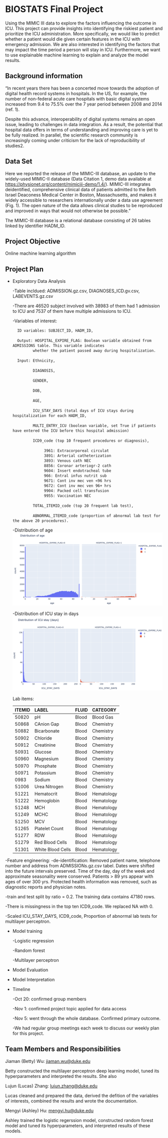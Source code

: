 # BIOSTATS Final Project
Using the MIMIC III data to explore the factors influencing the outcome in ICU. This project can provide insights into identifying the riskiest patient and prioritize the ICU administration. More specifically, we would like to predict whether a patient would die given certain features in the ICU with emergency admission. We are also interested in identifying the factors that may impact the time period a person will stay in ICU. Furthermore, we want to use explainable machine learning to explain and analyze the model results. 

## Background information
“In recent years there has been a concerted move towards the adoption of digital health record systems in hospitals. In the US, for example, the number of non-federal acute care hospitals with basic digital systems increased from 9.4 to 75.5% over the 7 year period between 2008 and 2014 (ref. 1).

Despite this advance, interoperability of digital systems remains an open issue, leading to challenges in data integration. As a result, the potential that hospital data offers in terms of understanding and improving care is yet to be fully realized. In parallel, the scientific research community is increasingly coming under criticism for the lack of reproducibility of studies2.

## Data Set
Here we reported the release of the MIMIC-III database, an update to the widely-used MIMIC-II database (Data Citation 1, demo data available at https://physionet.org/content/mimiciii-demo/1.4/). MIMIC-III integrates deidentified, comprehensive clinical data of patients admitted to the Beth Israel Deaconess Medical Center in Boston, Massachusetts, and makes it widely accessible to researchers internationally under a data use agreement (Fig. 1). The open nature of the data allows clinical studies to be reproduced and improved in ways that would not otherwise be possible.”

The MIMIC-III database is a relational database consisting of 26 tables linked by identifier HADM_ID.

## Project Objective 
Online machine learning algorithm

## Project Plan
- Exploratory Data Analysis
    
    -Table incldued: ADMISSION.gz.csv, DIAGNOSES_ICD.gv.csv, LABEVENTS.gz.csv  
    
    -There are 46520 subject involved with 38983 of them had 1 admission to ICU and 7537 of them have 
     multiple admissions to ICU.
    
    -Variables of interest:
        
        ID variables: SUBJECT_ID, HADM_ID,
        
        Output: HOSPITAL_EXPIRE_FLAG: Boolean variable obtained from ADMISSIONS table. This variable indicates 
               whether the patient passed away during hospitalization.
        
        Input: Ethnicity,
               
               DIAGNOSIS, 
               
               GENDER, 
               
               DOB, 
               
               AGE, 
               
               ICU_STAY_DAYS (total days of ICU stays during hospitalization for each HADM_ID, 
               
               MULTI_ENTRY_ICU (boolean variable, set True if patients have entered the ICU before this hospital admission)
               
               ICD9_code (top 10 frequent procedures or diagnosis),
                   
                    3961: Extracorporeal circulat
                    3891: Arterial catheterization	
                    3893: Venous cath NEC	
                    8856: Coronar arteriogr-2 cath	
                    9604: Insert endotracheal tube	
                    966: Entral infus nutrit sub	
                    9671: Cont inv mec ven <96 hrs	
                    9672: Cont inv mec ven 96+ hrs	
                    9904: Packed cell transfusion	
                    9955: Vaccination NEC
               
               TOTAL_ITEMID_code (top 20 frequent lab test),
               
               ABNORMAL_ITEMID_code (proportion of abnormal lab test for the above 20 procedures).
    -Distribution of age
    ![age distribution](age_density.png)
                    
    -Distribution of ICU stay in days
    ![stay distribution](icu_stay_density.png)
        
    Lab items:
                    
     ITEMID | LABEL | FLUID | CATEGORY 
    ------------- | ------------- | ------------- | ------------- 
    50820  | pH | Blood | Blood Gas
    50868  | CAnion Gap | Blood | Chemistry 
    50882  | Bicarbonate| Blood | Chemistry 
    50902  | Chloride	  | Blood |  Chemistry
    50912  | Creatinine |Blood	 | Chemistry 
    50931  | Glucose	 |  Blood |	 Chemistry 
    50960  | Magnesium	 |  Blood |	  Chemistry
    50970	| Phosphate	|  Blood|  Chemistry	
    50971	| Potassium	|  Blood|Chemistry
    0983 |	Sodium|	   Blood|Chemistry
    51006	|Urea Nitrogen|  Blood|	Chemistry
    51221	|Hematocrit	 |   Blood|	 Hematology
    51222	|Hemoglobin	 |  Blood	|  Hematology
    51248	| MCH	|  Blood|Hematology
    51249	|MCHC	 |  Blood|	Hematology
    51250	|MCV	|  Blood|Hematology
    51265	|Platelet Count	| Blood|Hematology
    51277	|RDW  |  Blood	|  Hematology
    51279	|Red Blood Cells|Blood|	Hematology
    51301	|White Blood Cells|	Blood|Hematology
                    
                    
     
-Feature engineering:
    -de-identification: 
        Removed patient name, telephone number and address from ADMISSIONs.gz.csv tabel.
        Dates were shifted into the future intervals preserved. Time of the day, day of the week and 
        approximate seasonality were conserved.
        Patients > 89 yrs appear with ages of over 300 yrs.
        Protected health information was removed, such as diagnostic reports and physician notes.
   
   -train and test split by ratio = 0.2. The training data contains 47180 rows.
   
   -There is missingness in the top ten ICD9_code. We replaced NA with 0.
   
   -Scaled ICU_STAY_DAYS, ICD9_code, Proportion of abnormal lab tests for multilayer perceptron.

- Model training
   
    -Logistic regression
   
    -Random forest
    
    -Multilayer perceptron

- Model Evaluation

- Model Interpretation

- Timeline

    -Oct 20: confirmed group members
    
    -Nov 1: confirmed project topic applied for data access
    
    -Nov 5: went through the whole database. Confirmed primary outcome.
    
    -We had regular group meetings each week to discuss our weekly plan for this project.

## Team Members and Responsibilities

Jiaman (Betty) Wu: jiaman.wu@duke.edu

Betty constructed the multilayer perceptron deep learning model, tuned its hyperparameters and interpreted the results. She also  

Lujun (Lucas) Zhang: lujun.zhang@duke.edu

Lucas cleaned and prepared the data, derived the defition of the variables of interests, combined the results and wrote the documentation.

Mengyi (Ashley) Hu: mengyi.hu@duke.edu

Ashley trained the logistic regerssion model, constructed random forest model and tuned its hyperparameters, and interpreted results of these models.
